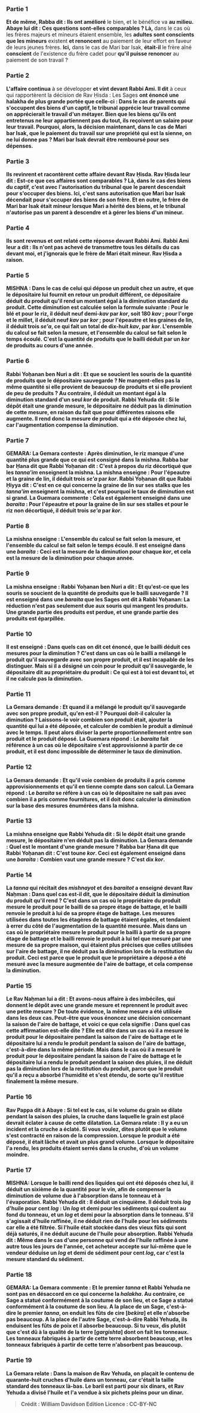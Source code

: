 
### Partie 1
<b>Et de même, Rabba dit : Ils ont amélioré</b> le bien, et le bénéfice va <b>au milieu. Abaye lui dit : Ces questions sont-elles comparables ? Là,</b> dans le cas où les frères majeurs et mineurs étaient ensemble, les <b>adultes sont conscients que les mineurs</b> existent <b>et renoncent</b> au paiement de leur effort en faveur de leurs jeunes frères. <b>Ici,</b> dans le cas de Mari bar Isak, <b>était-il</b> le frère aîné <b>conscient</b> de l'existence du frère cadet pour <b>qu'il puisse renoncer</b> au paiement de son travail ?

### Partie 2
<b>L'affaire continua</b> à se développer <b>et vint devant Rabbi Ami. Il dit</b> à ceux qui rapportèrent la décision de Rav Ḥisda : Les Sages <b>ont énoncé une <b>halakha</b> <b>de plus grande portée</b> <b>que celle-ci :</b> Dans le cas de parents qui s'occupent des biens d'un captif, le tribunal <b>apprécie leur travail</b> <b>comme</b> on apprécierait le travail d'un <b>métayer.</b> Bien que les biens qu'ils ont entretenus ne leur appartiennent pas du tout, ils reçoivent un salaire pour leur travail. Pourquoi, alors, la décision <b>maintenant,</b> dans le cas de Mari bar Isak, que le paiement du travail sur une propriété qui est <b>la sienne, on ne lui donne pas ?</b> Mari bar Isak devrait être remboursé pour ses dépenses.

### Partie 3
<b>Ils revinrent</b> et racontèrent <b>cette</b> affaire <b>devant Rav Ḥisda.</b> Rav Ḥisda leur <b>dit : Est-ce que</b> ces affaires sont <b>comparables ? Là,</b> dans le cas des biens du captif, c'est <b>avec l'autorisation</b> du tribunal que le parent <b>descendait</b> pour s'occuper des biens. <b>Ici,</b> c'est <b>sans autorisation</b> que Mari bar Isak <b>décendait</b> pour s'occuper des biens de son frère. <b>Et en outre,</b> le frère de Mari bar Isak était <b>mineur</b> lorsque Mari a hérité des biens, <b>et</b> le tribunal <b>n'autorise pas un parent à descendre</b> et à gérer <b>les biens d'un mineur.</b>

### Partie 4
<b>Ils sont revenus</b> et ont relaté <b>cette</b> réponse <b>devant Rabbi Ami.</b> Rabbi Ami <b>leur a dit : Ils n'ont pas achevé</b> de transmettre tous les détails du cas <b>devant moi,</b> et j'ignorais <b>que</b> le frère de Mari <b>était mineur.</b> Rav Ḥisda a raison.

### Partie 5
<strong>MISHNA :</strong> Dans le cas de <b>celui qui dépose un produit chez un autre,</b> et que le dépositaire lui fournit en retour un produit différent, <b>ce dépositaire</b> <b>déduit</b> du produit qu'il rend un montant égal à la <b>diminution</b> standard du produit. Cette diminution est calculée selon la formule suivante : <b>Pour le blé et pour le riz,</b> il déduit <b>neuf demi-<i>kav</i> par <i>kor</i>,</b> soit 180 <i>kav</i> ; <b>pour l'orge et le millet,</b> il déduit <b>neuf <i>kav</i> par <i>kor</i> ; pour l'épeautre et les graines de lin,</b> il déduit <b>trois <i>se'a</i>,</b> ce qui fait un total de dix-huit <i>kav</i>, <b>par <i>kor</i>. L'ensemble</b> du calcul se fait <b>selon la mesure, et l'ensemble</b> du calcul se fait <b>selon le temps</b> écoulé. C'est la quantité de produits que le bailli déduit par un <i>kor</i> de produits au cours d'une année.

### Partie 6
<b>Rabbi Yoḥanan ben Nuri a dit : Et que se soucient les souris</b> de la quantité de produits que le dépositaire sauvegarde ? <b>Ne mangent-elles pas la même</b> quantité <b>si elle provient <b>de beaucoup</b> de produits <b>et si</b> elle provient <b>de peu</b> de produits ? <b>Au contraire, il déduit</b> un montant égal à la <b>diminution standard d'un seul <i>kor</i></b> de produit. <b>Rabbi Yehuda dit : Si</b> le dépôt <b>était une grande mesure,</b> le dépositaire <b>ne déduit pas</b> la <b>diminution</b> de <b>cette mesure, en raison</b> du fait <b>que</b> pour différentes raisons <b>elle augmente.</b> Il rend donc la mesure de produit qui a été déposée chez lui, car l'augmentation compense la diminution.

### Partie 7
<strong>GEMARA:</strong> La Gemara conteste : Après diminution, <b>le riz manque d'une quantité plus grande</b> que ce qui est consigné dans la mishna. <b>Rabba bar bar Ḥana dit</b> que <b>Rabbi Yoḥanan dit :</b> C'est <b>à propos du riz décortiqué</b> que les <i>tanna'im</i> <b>enseignent</b> la mishna. La mishna enseigne : <b>Pour l'épeautre et la graine de lin,</b> il déduit <b>trois <i>se'a</i> par <i>kor</i>. Rabbi Yoḥanan dit</b> que <b>Rabbi Ḥiyya dit :</b> C'est <b>en ce qui concerne la graine de lin sur</b> ses <b>stalks</b> que les <i>tanna'im</i> <b>enseignent</b> la mishna, et c'est pourquoi le taux de diminution est si grand. La Guemara commente : <b>Cela est également enseigné</b> dans une <i>baraita</i> : <b>Pour l'épeautre et pour la graine de lin sur</b> ses <b>stalles et pour le riz non décortiqué,</b> il déduit <b>trois <i>se'a</i> par <i>kor</i>.</b>

### Partie 8
La mishna enseigne : <b>L'ensemble du calcul</b> se fait <b>selon la mesure,</b> et l'ensemble du calcul se fait selon le temps écoulé. Il est <b>enseigné</b> dans une <i>baraita</i> : <b>Ceci</b> est la mesure de la diminution <b>pour chaque <i>kor</i>, et cela</b> est la mesure de la diminution <b>pour chaque année.</b>

### Partie 9
La mishna enseigne : <b>Rabbi Yoḥanan ben Nuri a dit :</b> Et qu'est-ce que les souris se soucient de la quantité de produits que le bailli sauvegarde ? <b>Il est enseigné</b> dans une <i>baraita</i> que les Sages <b>ont dit à Rabbi Yoḥanan:</b> La réduction n'est pas seulement due aux souris qui mangent les produits. <b>Une grande partie</b> des produits est <b>perdue,</b> et <b>une grande partie</b> des produits est <b>éparpillée.</b>

### Partie 10
Il est <b>enseigné : Dans quels</b> cas <b>on dit cet énoncé,</b> que le bailli déduit ces mesures pour la diminution ? C'est dans un cas <b>où</b> le bailli a <b>mélangé</b> le produit qu'il sauvegarde <b>avec son</b> propre <b>produit,</b> et il est incapable de les distinguer. <b>Mais</b> si <b>il a désigné un coin</b> pour le produit qu'il sauvegarde, le dépositaire <b>dit au</b> propriétaire du produit : <b>Ce qui est à toi est devant toi,</b> et il ne calcule pas la diminution.

### Partie 11
La Gemara demande : <b>Et quand il a mélangé</b> le produit qu'il sauvegarde <b>avec son</b> propre <b>produit, qu'en est-il ? </b> Pourquoi doit-il calculer la diminution ? <b>Laissons-le voir combien son</b> produit <b>était,</b> ajouter la quantité qui lui a été déposée, et calculer de combien le produit a diminué avec le temps. Il peut alors diviser la perte proportionnellement entre son produit et le produit déposé. La Guemara répond : Le <i>baraita</i> fait référence à un cas <b>où</b> le dépositaire <b>s'est approvisionné à partir</b> de ce produit, et il est donc impossible de déterminer le taux de diminution.

### Partie 12
La Gemara demande : <b>Et qu'il voie combien</b> de produits <b>il a pris</b> comme <b>approvisionnements</b> et qu'il en tienne compte dans son calcul. La Gemara répond : Le <i>baraita</i> se réfère à un cas <b>où</b> le dépositaire <b>ne sait pas</b> avec <b>combien il a pris</b> comme <b>fournitures,</b> et il doit donc calculer la diminution sur la base des mesures énumérées dans la mishna.

### Partie 13
La mishna enseigne que <b>Rabbi Yehuda dit : Si</b> le dépôt <b>était</b> une grande mesure, le dépositaire n'en déduit pas la diminution. La Gemara demande : <b>Quel est le montant d'une grande mesure ? Rabba bar Ḥana dit</b> que <b>Rabbi Yoḥanan dit :</b> C'est <b>toune <i>kor</i>. Ceci est également enseigné</b> dans une <i>baraita</i> : <b>Combien vaut une grande mesure ?</b> C'est <b>dix <i>kor</i>.</b>

### Partie 14
<b>La <i>tanna</i></b> qui récitait des <i>mishnayot</i> et des <i>baraitot</i> <b>a enseigné devant Rav Naḥman : Dans quel</b> cas <b>est-il dit,</b> que le dépositaire déduit la diminution du produit qu'il rend ? C'est dans un cas <b>où</b> le propriétaire du produit <b>mesure</b> le produit <b>pour</b> le bailli <b>de sa propre <b>étage de battage, et</b> le bailli <b>renvoie</b> le produit <b>à lui de sa</b> propre <b>étage de battage.</b> Les mesures utilisées dans toutes les étagères de battage étaient égales, et tendaient à errer du côté de l'augmentation de la quantité mesurée. <b>Mais</b> dans un cas <b>où</b> le propriétaire <b>mesure</b> le produit <b>pour</b> le bailli <b>à partir de sa</b> propre <b>étage de battage et</b> le bailli <b>renvoie</b> le produit <b>à lui</b> tel que mesuré par une mesure <b>de sa</b> propre <b>maison, </b> qui étaient plus précises que celles utilisées sur l'aire de battage, <b>il ne déduit pas</b> la <b>diminution</b> lors de la restitution du produit. Ceci est <b>parce que</b> le produit que le propriétaire a déposé a été mesuré avec la mesure <b>augmentée</b> de l'aire de battage, et cela compense la diminution.

### Partie 15
Le Rav Naḥman <b>lui a dit : Et avons-nous affaire à des imbéciles, qui donnent</b> le dépôt <b>avec une grande mesure et reprennent</b> le produit <b>avec une petite mesure ?</b> De toute évidence, la même mesure a été utilisée dans les deux cas. <b>Peut-être que vous énoncez</b> une décision concernant <b>la saison de l'aire de battage,</b> et voici ce que cela signifie : <b>Dans quel</b> cas cette affirmation est-elle dite ?</b> Elle est dite dans un cas <b>où il a mesuré</b> le produit <b>pour</b> le dépositaire <b>pendant la saison de l'aire de battage et</b> le dépositaire <b>lui a rendu</b> le produit <b>pendant la saison de l'aire de battage,</b> c'est-à-dire dans la même période. <b>Mais</b> dans le cas où <b>il a mesuré</b> le produit <b>pour</b> le dépositaire <b>pendant la saison de l'aire de battage et</b> le dépositaire <b>lui a rendu</b> le produit <b>pendant la saison des pluies, il ne déduit pas</b> la <b>diminution</b> lors de la restitution du produit, <b>parce que</b> le produit qu'il a reçu a absorbé l'humidité et s'est <b>étendu,</b> de sorte qu'il restitue finalement la même mesure.

### Partie 16
<b>Rav Pappa dit à Abaye : Si tel est le cas,</b> si le volume du grain se dilate pendant la saison des pluies, <b>la cruche</b> dans laquelle le grain est placé <b>devrait éclater</b> à cause de cette dilatation. La Gemara relate : Il <b>y a eu un incident et la cruche a éclaté. Si vous voulez, dites</b> plutôt que le volume s'est contracté <b>en raison de la compression.</b> Lorsque le produit a été déposé, il était lâche et avait un plus grand volume. Lorsque le dépositaire l'a rendu, les produits étaient serrés dans la cruche, d'où un volume moindre.

### Partie 17
<strong>MISHNA:</strong> Lorsque le bailli rend des liquides qui ont été déposés chez lui, <b>il déduit un sixième</b> de la quantité <b>pour le vin,</b> afin de compenser la diminution de volume due à l'absorption dans le tonneau et à l'évaporation. <b>Rabbi Yehuda dit :</b> Il déduit <b>un cinquième. Il déduit trois <i>log</i> d'huile pour cent</b> <i>log</i> : <b>Un <i>log</i> et demi pour les sédiments</b> qui coulent au fond du tonneau, <b>et un <i>log</i> et demi</b> pour la <b>absorption</b> dans le tonneau. <b>S'il s'agissait d'huile raffinée, il ne déduit</b> rien de l'huile <b>pour les sédiments</b> car elle a été filtrée. <b>Si</b> l'huile <b>était</b> stockée dans des <b>vieux fûts</b> qui sont déjà saturés, <b>il ne déduit</b> aucune de l'huile pour <b>absorption. Rabbi Yehuda dit : Même</b> dans le cas d'une <b>personne qui vend de l'huile raffinée à une autre tous les jours de l'année, cet</b> acheteur <b>accepte sur lui-même</b> que le vendeur déduise <b>un <i>log</i> et demi de sédiment pour cent</b> <i>log</i>, car c'est la mesure standard du sédiment.

### Partie 18
<strong>GEMARA:</strong> La Gemara commente : <b>Et</b> le premier <i>tanna</i> et Rabbi Yehuda <b>ne sont pas en désaccord</b> en ce qui concerne la <i>halakha</i>. Au contraire, ce <b>Sage</b> a statué <b>conformément</b> à la coutume de <b>son lieu, et</b> ce <b>Sage</b> a statué <b>conformément</b> à la coutume de <b>son lieu. A la place de</b> un <b>Sage,</b> c'est-à-dire le premier <i>tanna</i>, <b>on enduit</b> les fûts <b>de cire [<i>bekira</i>] et elle n'absorbe pas beaucoup. A la place de</b> l'autre <b>Sage,</b> c'est-à-dire Rabbi Yehuda, <b>ils enduisent</b> les fûts <b>de poix et il absorbe beaucoup. Si tu veux, dis</b> plutôt que <b>c'est dû à la</b> qualité <b>de la terre [<i>gargishta</i>]</b> dont on fait les tonneaux. Les tonneaux fabriqués à partir de <b>cette</b> terre <b>absorbent beaucoup, et</b> les tonneaux fabriqués à partir de <b>cette</b> terre <b>n'absorbent pas beaucoup.</b>

### Partie 19
La Gemara relate : <b>Dans la maison de Rav Yehuda, on plaçait</b> le contenu de <b>quarante-huit cruches</b> d'huile <b>dans un tonneau,</b> car c'était la taille standard des tonneaux là-bas. <b>Le baril est parti</b> pour <b>six dinars,</b> et <b>Rav Yehuda a divisé</b> l'huile et l'a vendue à <b>six</b> pichets pleins <b>pour un dinar.</b>

>Crédit : William Davidson Edition
>Licence : CC-BY-NC